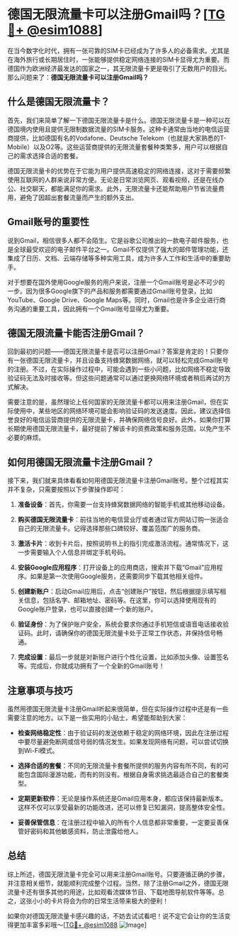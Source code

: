 # 德国无限流量卡可以注册Gmail吗？[[TG💪+ @esim1088](https://t.me/s/esim1088)]

在当今数字化时代，拥有一张可靠的SIM卡已经成为了许多人的必备需求。尤其是在海外旅行或长期居住时，一张能够提供稳定网络连接的SIM卡显得尤为重要。而德国作为欧洲经济最发达的国家之一，其无限流量卡更是吸引了无数用户的目光。那么问题来了：**德国无限流量卡可以注册Gmail吗？**

## 什么是德国无限流量卡？

首先，我们来简单了解一下德国无限流量卡是什么。德国无限流量卡是一种可以在德国境内使用且提供无限制数据流量的SIM卡服务。这种卡通常由当地的电信运营商提供，比如德国有名的Vodafone、Deutsche Telekom（也就是大家熟悉的T-Mobile）以及O2等。这些运营商提供的无限流量套餐种类繁多，用户可以根据自己的需求选择合适的套餐。

德国无限流量卡的优势在于它能为用户提供高速稳定的网络连接，这对于需要频繁使用互联网的人群来说非常方便。无论是日常浏览网页、观看视频，还是在线办公、社交聊天，都能满足你的需求。此外，无限流量卡还能帮助用户节省流量费用，避免了因超出套餐流量而产生的额外支出。

## Gmail账号的重要性

说到Gmail，相信很多人都不会陌生。它是谷歌公司推出的一款电子邮件服务，也是全球最受欢迎的电子邮件平台之一。Gmail不仅提供了强大的邮件管理功能，还集成了日历、文档、云端存储等多种实用工具，成为许多人工作和生活中的重要助手。

对于想要在国外使用Google服务的用户来说，注册一个Gmail账号是必不可少的一步。因为很多Google旗下的产品和服务都需要通过Gmail账号登录，比如YouTube、Google Drive、Google Maps等。同时，Gmail也是许多企业进行商务沟通的重要工具，因此拥有一个Gmail账号显得尤为重要。

## 德国无限流量卡能否注册Gmail？

回到最初的问题——德国无限流量卡是否可以注册Gmail？答案是肯定的！只要你有一张德国无限流量卡，并且设备支持蜂窝数据网络，就可以轻松完成Gmail账号的注册。不过，在实际操作过程中，可能会遇到一些小问题，比如网络不稳定导致验证码无法及时接收等。但这些问题通常可以通过更换网络环境或者稍后再试的方式解决。

需要注意的是，虽然理论上任何国家的无限流量卡都可以用来注册Gmail，但在实际使用中，某些地区的网络环境可能会影响验证码的发送速度。因此，建议选择信誉良好的电信运营商提供的无限流量卡，并确保网络信号良好。此外，如果你打算长期使用德国无限流量卡，最好提前了解该卡的资费政策和服务范围，以免产生不必要的麻烦。

## 如何用德国无限流量卡注册Gmail？

接下来，我们就来具体看看如何用德国无限流量卡注册Gmail账号。整个过程其实并不复杂，只需要按照以下步骤操作即可：

1. **准备设备**：首先，你需要一台支持蜂窝数据网络的智能手机或其他移动设备。
   
2. **购买德国无限流量卡**：前往当地的电信营业厅或者通过官方网站订购一张适合自己的无限流量卡。记得选择那些口碑较好、覆盖范围广的服务商。

3. **激活卡片**：收到卡片后，按照说明书上的指引完成激活流程。通常情况下，这一步需要输入个人信息并绑定手机号码。

4. **安装Google应用程序**：打开设备上的应用商店，搜索并下载“Gmail”应用程序。如果是第一次使用Google服务，还需要同步下载其他相关组件。

5. **创建新账户**：启动Gmail应用后，点击“创建账户”按钮，然后根据提示填写相关信息，包括名字、邮箱地址、密码等。在这里，你可以选择使用现有的Google账户登录，也可以直接创建一个新的账户。

6. **验证身份**：为了保护账户安全，系统会要求你通过手机短信或语音电话接收验证码。此时，请确保你的德国无限流量卡处于正常工作状态，并保持信号畅通。

7. **完成设置**：最后一步就是对新账户进行个性化设置，比如添加头像、设置签名等。完成后，你就成功拥有了一个全新的Gmail账号！

## 注意事项与技巧

虽然用德国无限流量卡注册Gmail听起来很简单，但在实际操作过程中还是有一些需要注意的地方。以下是一些实用的小贴士，希望能帮助到大家：

- **检查网络稳定性**：由于验证码的发送依赖于稳定的网络环境，因此在注册过程中要尽量避免断网或信号弱的情况发生。如果发现网络有问题，可以尝试切换到Wi-Fi模式。

- **选择合适的套餐**：不同的无限流量卡套餐所提供的服务内容有所不同，有的可能包含国际漫游功能，而有的则没有。根据自身需求挑选最适合自己的套餐类型。

- **定期更新软件**：无论是操作系统还是Gmail应用本身，都应该保持最新版本。这样不仅可以享受最新的功能改进，还可以修复已知漏洞，提高整体安全性。

- **妥善保管信息**：在注册过程中输入的所有个人信息都非常重要，一定要妥善保管好密码和其他敏感资料，防止泄露给他人。

## 总结

综上所述，德国无限流量卡完全可以用来注册Gmail账号。只要遵循正确的步骤，并注意相关细节，就能顺利完成整个过程。当然，除了注册Gmail之外，德国无限流量卡还有很多其他的用途，比如观看流媒体节目、下载地图导航软件等等。总之，这张小小的卡片将会为你的日常生活带来极大的便利！

如果你对德国无限流量卡感兴趣的话，不妨去试试看吧！说不定它会让你的生活变得更加丰富多彩哦～[[TG💪+ @esim1088](https://t.me/s/esim1088) ![Image](https://i.postimg.cc/4NQfJmqS/Snipaste-2025-05-13-00-14-12.png)]